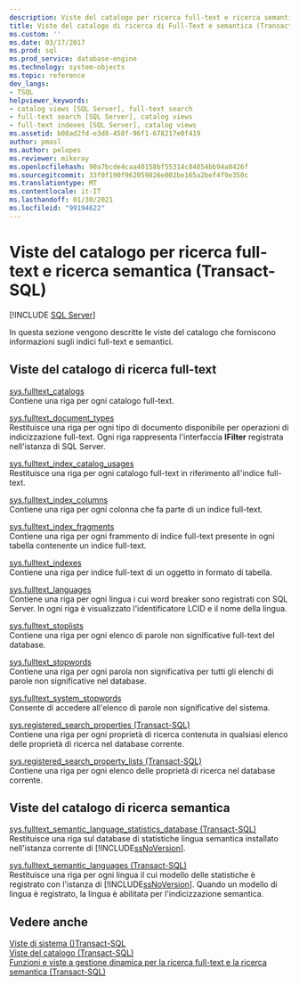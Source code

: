 ```yaml
---
description: Viste del catalogo per ricerca full-text e ricerca semantica (Transact-SQL)
title: Viste del catalogo di ricerca di Full-Text e semantica (Transact-SQL) | Microsoft Docs
ms.custom: ''
ms.date: 03/17/2017
ms.prod: sql
ms.prod_service: database-engine
ms.technology: system-objects
ms.topic: reference
dev_langs:
- TSQL
helpviewer_keywords:
- catalog views [SQL Server], full-text search
- full-text search [SQL Server], catalog views
- full-text indexes [SQL Server], catalog views
ms.assetid: b08ad2fd-e3d8-458f-96f1-678217e0f419
author: pmasl
ms.author: pelopes
ms.reviewer: mikeray
ms.openlocfilehash: 90a7bcde4caa40158bf55314c84054bb94a8426f
ms.sourcegitcommit: 33f0f190f962059826e002be165a2bef4f9e350c
ms.translationtype: MT
ms.contentlocale: it-IT
ms.lasthandoff: 01/30/2021
ms.locfileid: "99194622"
---
```

# <a name="full-text-search-and-semantic-search-catalog-views-transact-sql"></a>Viste del catalogo per ricerca full-text e ricerca semantica (Transact-SQL)
[!INCLUDE [SQL Server](../../includes/applies-to-version/sqlserver.md)]

  In questa sezione vengono descritte le viste del catalogo che forniscono informazioni sugli indici full-text e semantici.  
  
## <a name="full-text-search-catalog-views"></a>Viste del catalogo di ricerca full-text  
 [sys.fulltext_catalogs](../../relational-databases/system-catalog-views/sys-fulltext-catalogs-transact-sql.md)  
 Contiene una riga per ogni catalogo full-text.  
  
 [sys.fulltext_document_types](../../relational-databases/system-catalog-views/sys-fulltext-document-types-transact-sql.md)  
 Restituisce una riga per ogni tipo di documento disponibile per operazioni di indicizzazione full-text. Ogni riga rappresenta l'interfaccia **IFilter** registrata nell'istanza di SQL Server.  
  
 [sys.fulltext_index_catalog_usages](../../relational-databases/system-catalog-views/sys-fulltext-index-catalog-usages-transact-sql.md)  
 Restituisce una riga per ogni catalogo full-text in riferimento all'indice full-text.  
  
 [sys.fulltext_index_columns](../../relational-databases/system-catalog-views/sys-fulltext-index-columns-transact-sql.md)  
 Contiene una riga per ogni colonna che fa parte di un indice full-text.  
  
 [sys.fulltext_index_fragments](../../relational-databases/system-catalog-views/sys-fulltext-index-fragments-transact-sql.md)  
 Contiene una riga per ogni frammento di indice full-text presente in ogni tabella contenente un indice full-text.  
  
 [sys.fulltext_indexes](../../relational-databases/system-catalog-views/sys-fulltext-indexes-transact-sql.md)  
 Contiene una riga per indice full-text di un oggetto in formato di tabella.  
  
 [sys.fulltext_languages](../../relational-databases/system-catalog-views/sys-fulltext-languages-transact-sql.md)  
 Contiene una riga per ogni lingua i cui word breaker sono registrati con SQL Server. In ogni riga è visualizzato l'identificatore LCID e il nome della lingua.  
  
 [sys.fulltext_stoplists](../../relational-databases/system-catalog-views/sys-fulltext-stoplists-transact-sql.md)  
 Contiene una riga per ogni elenco di parole non significative full-text del database.  
  
 [sys.fulltext_stopwords](../../relational-databases/system-catalog-views/sys-fulltext-stopwords-transact-sql.md)  
 Contiene una riga per ogni parola non significativa per tutti gli elenchi di parole non significative nel database.  
  
 [sys.fulltext_system_stopwords](../../relational-databases/system-catalog-views/sys-fulltext-system-stopwords-transact-sql.md)  
 Consente di accedere all'elenco di parole non significative del sistema.  
  
 [sys.registered_search_properties &#40;Transact-SQL&#41;](../../relational-databases/system-catalog-views/sys-registered-search-properties-transact-sql.md)  
 Contiene una riga per ogni proprietà di ricerca contenuta in qualsiasi elenco delle proprietà di ricerca nel database corrente.  
  
 [sys.registered_search_property_lists &#40;Transact-SQL&#41;](../../relational-databases/system-catalog-views/sys-registered-search-property-lists-transact-sql.md)  
 Contiene una riga per ogni elenco delle proprietà di ricerca nel database corrente.  
  
## <a name="semantic-search-catalog-views"></a>Viste del catalogo di ricerca semantica  
 [sys.fulltext_semantic_language_statistics_database &#40;Transact-SQL&#41;](../../relational-databases/system-catalog-views/sys-fulltext-semantic-language-statistics-database-transact-sql.md)  
 Restituisce una riga sul database di statistiche lingua semantica installato nell'istanza corrente di [!INCLUDE[ssNoVersion](../../includes/ssnoversion-md.md)].  
  
 [sys.fulltext_semantic_languages &#40;Transact-SQL&#41;](../../relational-databases/system-catalog-views/sys-fulltext-semantic-languages-transact-sql.md)  
 Restituisce una riga per ogni lingua il cui modello delle statistiche è registrato con l'istanza di [!INCLUDE[ssNoVersion](../../includes/ssnoversion-md.md)]. Quando un modello di lingua è registrato, la lingua è abilitata per l'indicizzazione semantica.  
  
## <a name="see-also"></a>Vedere anche  
 [Viste di sistema &#40;&#41;Transact-SQL ](../../t-sql/language-reference.md)   
 [Viste del catalogo &#40;Transact-SQL&#41;](../../relational-databases/system-catalog-views/catalog-views-transact-sql.md)   
 [Funzioni e viste a gestione dinamica per la ricerca full-text e la ricerca semantica &#40;Transact-SQL&#41;](../../relational-databases/system-dynamic-management-views/full-text-and-semantic-search-dynamic-management-views-functions.md)  
  
